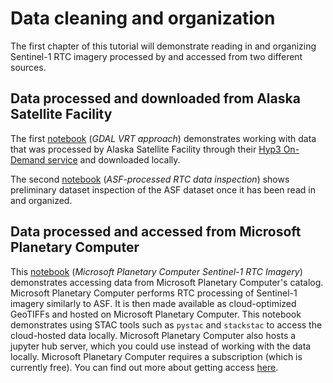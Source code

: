 # Data cleaning and organization

The first chapter of this tutorial will demonstrate reading in and organizing Sentinel-1 RTC imagery processed by and accessed from two different sources.

## Data processed and downloaded from Alaska Satellite Facility

The first [notebook](asf_local_vrt.ipynb) (*GDAL VRT approach*) demonstrates working with data that was processed by Alaska Satellite Facility through their [Hyp3 On-Demand service](https://hyp3-docs.asf.alaska.edu/v2-transition/) and downloaded locally. 

The second [notebook](asf_inspect.ipynb) (*ASF-processed RTC data inspection*) shows preliminary dataset inspection of the ASF dataset once it has been read in and organized.

## Data processed and accessed from Microsoft Planetary Computer

This [notebook](PC_RTC.ipynb) (*Microsoft Planetary Computer Sentinel-1 RTC Imagery*) demonstrates accessing data from Microsoft Planetary Computer's catalog. Microsoft Planetary Computer performs RTC processing of Sentinel-1 imagery similarly to ASF. It is then made available as cloud-optimized GeoTIFFs and hosted on Microsoft Planetary Computer. This notebook demonstrates using STAC tools such as `pystac` and `stackstac` to access the cloud-hosted data locally. Microsoft Planetary Computer also hosts a jupyter hub server, which you could use instead of working with the data locally. Microsoft Planetary Computer requires a subscription (which is currently free). You can find out more about getting access [here](https://planetarycomputer.developer.azure-api.net/).
